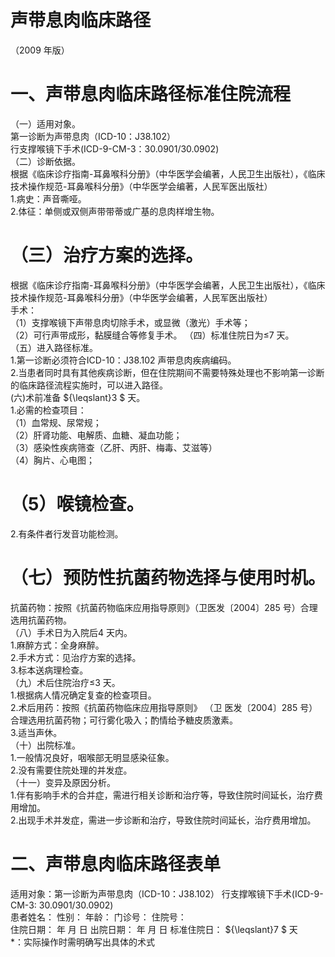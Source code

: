 # 声带息肉临床路径  
（2009 年版）  
# 一、声带息肉临床路径标准住院流程  
（一）适用对象。  
第一诊断为声带息肉（ICD-10：J38.102）  
行支撑喉镜下手术(ICD-9-CM-3：30.0901/30.0902)  
（二）诊断依据。  
根据《临床诊疗指南-耳鼻喉科分册》（中华医学会编著，人民卫生出版社），《临床技术操作规范-耳鼻喉科分册》（中华医学会编著，人民军医出版社）  
1.病史：声音嘶哑。  
2.体征：单侧或双侧声带带蒂或广基的息肉样增生物。  
# （三）治疗方案的选择。  
根据《临床诊疗指南-耳鼻喉科分册》（中华医学会编著，人民卫生出版社），《临床技术操作规范-耳鼻喉科分册》（中华医学会编著，人民军医出版社）  
手术：  
（1）支撑喉镜下声带息肉切除手术，或显微（激光）手术等；  
（2）可行声带成形，黏膜缝合等修复手术。 （四）标准住院日为≤7 天。  
（五）进入路径标准。  
1.第一诊断必须符合ICD-10：J38.102 声带息肉疾病编码。  
2.当患者同时具有其他疾病诊断，但在住院期间不需要特殊处理也不影响第一诊断的临床路径流程实施时，可以进入路径。  
(六)术前准备 ${\leqslant}3 $ 天。  
1.必需的检查项目：  
（1）血常规、尿常规；  
（2）肝肾功能、电解质、血糖、凝血功能；  
（3）感染性疾病筛查（乙肝、丙肝、梅毒、艾滋等）  
（4）胸片、心电图；  
# （5）喉镜检查。  
2.有条件者行发音功能检测。  
# （七）预防性抗菌药物选择与使用时机。  
抗菌药物：按照《抗菌药物临床应用指导原则》（卫医发〔2004〕285 号）合理选用抗菌药物。  
（八）手术日为入院后4 天内。  
1.麻醉方式：全身麻醉。  
2.手术方式：见治疗方案的选择。  
3.标本送病理检查。  
（九）术后住院治疗≤3 天。  
1.根据病人情况确定复查的检查项目。  
2.术后用药：按照《抗菌药物临床应用指导原则》 （卫 医发〔2004〕285 号）合理选用抗菌药物；可行雾化吸入；酌情给予糖皮质激素。  
3.适当声休。  
（十）出院标准。  
1.一般情况良好，咽喉部无明显感染征象。  
2.没有需要住院处理的并发症。  
（十一）变异及原因分析。  
1.伴有影响手术的合并症，需进行相关诊断和治疗等，导致住院时间延长，治疗费用增加。  
2.出现手术并发症，需进一步诊断和治疗，导致住院时间延长，治疗费用增加。  
# 二、声带息肉临床路径表单  
适用对象：第一诊断为声带息肉（ICD-10：J38.102）  行支撑喉镜下手术(ICD-9-CM-3: 30.0901/30.0902)  
患者姓名：           性别：    年龄：    门诊号：       住院号：  
住院日期：   年  月  日 出院日期：   年  月   日  标准住院日： ${\leqslant}7 $ 天  
\*：实际操作时需明确写出具体的术式  
